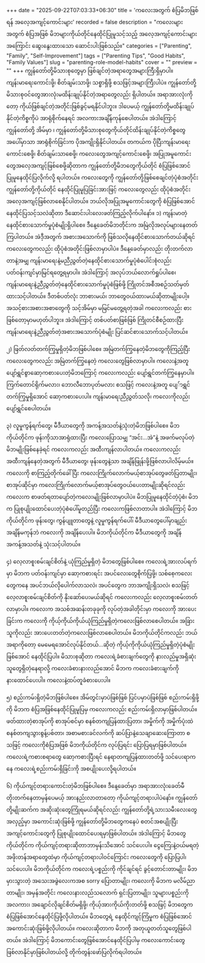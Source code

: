 +++
date = "2025-09-22T07:03:33+06:30"
title = 'ကလေးအတွက် စံပြမိဘဖြစ်ရန် အလေ့အကျင့်ကောင်းများ'
recorded = false
description = "ကလေးများအတွက် စံပြအဖြစ် မိဘများကိုယ်တိုင်နေထိုင်ပြုမူသင့်သည့် အလေ့အကျင့်ကောင်းများအကြောင်း ဆွေးနွေးထားသော ဆောင်းပါးဖြစ်သည်။"
categories = ["Parenting", "Family", "Self-Improvement"]
tags = ["Parenting Tips", "Good Habits", "Family Values"]
slug = "parenting-role-model-habits"
cover = ""
preview = ""
+++
ကျွန်တော်တို့မိသားစုတွေမှာ ဖြစ်ချင်တဲ့အရာတွေအများကြီးရှိမှာပါ။ ကျန်းမာရေးကောင်းဖို့၊ စိတ်ချမ်းသာဖို့၊ သစ္စာရှိဖို့ စသဖြင့်အများကြီးပါပဲ။ ကျွန်တော်တို့မိသားစုဝင်တွေအားလုံးမထိန်းချုပ်နိုင်တဲ့အရာတွေလည်း ရှိပါတယ်။ အရာအားလုံးကိုတော့ ကိုယ်ဖြစ်ချင်တဲ့အတိုင်းဖြစ်ခွင့်မရနိုင်ပါဘူး။ ဒါပေမယ့် ကျွန်တော်တို့မထိန်းချုပ်နိုင်တဲ့ကိစ္စကိုပဲ အာရုံစိုက်နေရင် အလကားအချိန်ကုန်စေပါတယ်။ အဲဒါကြောင့် ကျွန်တော်တို့ အိမ်မှာ ၊ ကျွန်တော်တို့မိသားစုတွေကိုယ်တိုင်ထိန်းချုပ်နိုင်တဲ့ကိစ္စတွေအပေါ်မှာသာ အာရုံစိုက်ခြင်းက ပိုအကျိုးရှိနိုင်ပါတယ်။ တကယ်က ပိုပြီးကျန်းမာရေးကောင်းစေဖို့၊ စိတ်ချမ်းသာစေဖို့၊ ကလေးတွေအကျင့်ကောင်းစေဖို့၊ အပြုအမူကောင်းတွေအလေ့အကျင့်ဖြစ်စေဖို့ဆိုတာက ကျွန်တော်တို့မိဘတွေကိုယ်တိုင် စံပြဖြစ်အောင် ပြုမူနေထိုင်ပြလိုက်လို့ ရပါတယ်။ ကလေးတွေကို ကျွန်တော်တို့ဖြစ်စေချင်တဲ့ပုံစံအတိုင်း ကျွန်တော်တို့ကိုယ်တိုင် နေထိုင်ပြုမူပြခြင်းအားဖြင့် ကလေးတွေလည်း ထိုပုံစံအတိုင်းအလေ့အကျင့်ဖြစ်လာစေနိုင်ပါတယ်။ ဘယ်လိုအပြုအမူကောင်းတွေကို စံပြဖြစ်အောင် နေထိုင်ပြသင့်သလဲဆိုတာ ဒီဆောင်းပါးလေးဖတ်ကြည့်လိုက်ပါနော်။
၁) ကျန်းမာတဲ့နေထိုင်စားသောက်မှုပုံစံမျိုးရှိပါစေ။
ဒီနေ့ခေတ်မိဘတိုင်းက အမြဲလိုအလုပ်များနေတတ်ကြပါတယ်။ အဲဒီ့အတွက် အစားအသောက်ကို ဖြစ်သလိုနေထိုင်စားသောက်တယ်ဆိုရင် ကလေးတွေကလည်း ထိုပုံစံအတိုင်းဖြစ်လာမှာပါပဲ။ ဒီနေ့ခေတ်မှာလည်း တိုးတက်လာတာနဲ့အမျှ ကျန်းမာရေးနဲ့မညီညွှတ်တဲ့နေထိုင်စားသောက်မှုပုံစံပေါင်းစုံလည်း ပတ်ဝန်းကျင်မှာမြင်ရတွေ့ရမှာပါ။ အဲဒါကြောင့် အလုပ်ဘယ်လောက်ရှုပ်ပါစေ၊ ကျန်းမာရေးနဲ့ညီညွှတ်တဲ့နေထိုင်စားသောက်မှုပုံစံဖြစ်ဖို့ ကြိုတင်အစီအစဉ်သတ်မှတ်ထားသင့်ပါတယ်။ ဒီတစ်ပတ်လုံး ဘာစားမယ်၊ ဘာတွေဝယ်ထားမယ်ဆိုတာမျိုးပေါ့။ အသင့်စားအစားအစာတွေကို သင့်အိမ်မှာ မမြင်မတွေ့ရတဲ့အခါ ကလေးကလည်း စားဖြစ်တော့မှာမဟုတ်ပါဘူး။ အဲဒါကြောင့် တစ်ပတ်စာဖြစ်ဖြစ် ကြိုတင်စီစဉ်ထားပြီး ကျန်းမာရေးနဲ့ညီညွှတ်တဲ့အစားအသောက်ပုံစံမျိုး ပြင်ဆင်စားသောက်သင့်ပါတယ်။

၂) ဖြတ်လတ်တက်ကြွမှုရှိတဲ့မိဘဖြစ်ပါစေ။
အမြဲတက်ကြွနေတဲ့မိဘတွေကိုကြည့်ပြီး ကလေးတွေကလည်း အမြဲတက်ကြွနေတဲ့ ကလေးတွေဖြစ်လာမှာပါ။ ကလေးနဲ့အတူ ပျော်ရွှင်စွာဆော့ကစားပေးတဲ့မိဘကြောင့် ကလေးကလည်း ပျော်ရွှင်တက်ကြွနေမှာပါ။ ကြက်တောင်ရိုက်မလား၊ ဘောလီဘောပုတ်မလား စသဖြင့် ကလေးနဲ့အတူ ပျေ်ာရွှင်တက်ကြွမှုရှိအောင် ဆော့ကစားပေးပါ။ ကျန်းမာရေးညီညွှတ်သလို၊ ကလေးကိုလည်း ပျော်ရွှင်စေပါတယ်။

၃) လူမှုကွန်ရက်တွေ၊ မီဒီယာတွေကို အကန့်အသတ်နဲ့သုံးတဲ့မိဘဖြစ်ပါစေ။
မိဘကိုယ်တိုင်က ဖုန်းကိုသာအာရုံထားပြီး ကလေးပြောသမျှ “အင်း…အဲ”နဲ့ အဖက်မလုပ်တဲ့မိဘမျိုးဖြစ်နေခဲ့ရင် ကလေးကလည်း အထီးကျန်လာပါတယ်။ ကလေးကလည်း အထီးကျန်နေတဲ့အတွက် မီဒီယာတွေ၊ ဖုန်းတွေနဲ့သာ အချိန်ဖြုန်းဖို့ဖြစ်လာပါလိမ့်မယ်။ ကလေးကို စာကြည့်တိုက်ခေါ်ပြီး ကလေးကြိုက်လောက်မယ့်စာအုပ်တွေဖတ်ပြတာမျိုး၊ စာအုပ်ဆိုင်မှာ ကလေးကြိုက်လောက်မယ့်စာအုပ်တွေဝယ်ပေးတာမျိုးဆိုရင်လည်း ကလေးက စာဖတ်ရတာပျော်တဲ့ကလေးမျိုးဖြစ်လာမှာပါပဲ။ မိဘပြုမူနေထိုင်တဲ့ပုံစံ၊ မိဘက ပြုစုပျိုးထောင်ပေးတဲ့ပုံစံပေါ်မူတည်ပြီး ကလေးကဖြစ်လာတာပါ။ အဲဒါကြောင့် မိဘကိုယ်တိုင်က ဖုန်းတွေ၊ ကွန်ပျူတာတွေနဲ့ လူမှုကွန်ရက်ပေါ်၊ မီဒီယာတွေပေါ်မှာချည်း အချိန်မကုန်ဘဲ ကလေးကို အချိန်ပေးပါ။ မိဘကိုယ်တိုင်က မီဒီယာတွေကို အချိန်အကန့်အသတ်နဲ့ သုံးသင့်ပါတယ်။

၄) လေ့လာစူးစမ်းချင်စိတ်နဲ့ ယုံကြည်မှုရှိတဲ့ မိဘတွေဖြစ်ပါစေ။
ကလေးရဲ့အားလပ်ရက်မှာ မိဘက ပတ်ဝန်းကျင်မှာ ဆော့ကစားရင်း အပင်လေးတွေစိုက်ပြဖို့၊ သစ်စေ့ကလေးတွေကနေ အပင်ဘယ်လိုပေါက်လာသလဲ၊ အပင်တွေက ဘာအကျိုးရှိသလဲ၊ စသဖြင့် လေ့လာစူးစမ်းချင်စိတ်ကို နိုးဆော်ပေးမယ်ဆိုရင် ကလေးကလည်း လေ့လာစူးစမ်းတတ်လာမှာပါ။ ကလေးက အသစ်အဆန်းတခုခုကို လုပ်တဲ့အခါတိုင်းမှာ ကလေးကို အားပေးခြင်းက ကလေးကို ကိုယ့်ကိုယ်ကိုယ်ယုံကြည်မှုရှိတဲ့ကလေးဖြစ်လာစေပါတယ်။ အခြားသူကိုလည်း အားပေးတတ်တဲ့ကလေးဖြစ်လာစေပါတယ်။ မိဘကိုယ်တိုင်ကလည်း ဘယ်အရာကိုတော့ မေမေရအောင်လုပ်နိုင်တယ်…ဆိုတဲ့ ကိုယ့်ကိုကိုယ်ယုံကြည်မှုရှိတဲ့ပုံစံမျိုး ဖြစ်အောင် နေထိုင်ပြပါ။ မိသားစုဆိုတာ ကလေးရဲ့ခံစားချက်တွေကို နားလည်မှုအရှိဆုံးသူတွေရှိတဲ့နေရာလို့ ကလေးခံစားနားလည်အောင် မိဘက ကလေးခံစားချက်ကို နားထောင်ပေးပါ။ ကလေးနဲ့ထပ်တူခံစားပေးပါ။

၅) စည်းကမ်းရှိတဲ့မိဘဖြစ်ပါစေ။
အိမ်တွင်းမှာပဲဖြစ်ဖြစ် ပြင်ပမှာပဲဖြစ်ဖြစ် စည်းကမ်းရှိဖို့ကို မိဘက စံပြအဖြစ်နေထိုင်ပြုမူပြမှ ကလေးကလည်း စည်းကမ်းရှိလာမှာဖြစ်ပါတယ်။ ဖတ်ထားတဲ့စာအုပ်ကို စာအုပ်စင်မှာ စနစ်တကျပြန်ထားပြတာ၊ အမှိုက်ကို အမှိုက်ပုံးထဲစနစ်တကျသွားစွန့်ပစ်တာ၊ အစာမစားခင်လက်ကို ဆပ်ပြာနဲ့သေချာဆေးကြောတာ စသဖြင့် ကလေးကိုစံပြအဖြစ် မိဘကိုယ်တိုင်က လုပ်ပြရင်း ပြောပြရမှာဖြစ်ပါတယ်။ ကလေးရဲ့ကစားစရာတွေ ဆော့ကစားပြီးရင် နေရာတကျပြန်ထားတတ်ဖို့ သင်ပေးရာကနေ ကလေးရဲ့စည်းကမ်းရှိခြင်းကို အစပျိုးပေးလို့ရပါတယ်။

၆) ကိုယ်ကျင့်တရားကောင်းတဲ့မိဘဖြစ်ပါစေ။
ဒီနေ့ခေတ်မှာ အရာအားလုံးခေတ်မီတိုးတက်နေတာမှန်ပေမယ့် အားနည်းလာတာတော့ ကိုယ်ကျင့်တရားပါပဲနော်။ ကျွန်တော်တို့မျိုးဆက်က အဆိုးဆုံးတွေကြုံရမယ်ဆိုရင်လည်း ကျွန်တော်တို့ရဲ့သားသမီးလေးတွေအလှည့်မှာ အကောင်းဆုံးဖြစ်ဖို့ ကျွန်တော်တို့မိဘတွေကနေပဲ စတင်အစပျိုးပြီး အကျင့်ကောင်းတွေကို ပြုစုပျိုးထောင်ပေးရမှာဖြစ်ပါတယ်။ အဲဒါကြောင့် မိဘတွေကိုယ်တိုင်က ကိုယ်ကျင့်တရားဆိုတာဘာမှန်းသိအောင် သင်ပေးပါ။ ငွေကြေးနဲ့ဝယ်မရတဲ့ အဖိုးတန်အရာတွေထဲမှာ ကိုယ်ကျင့်တရားပါဝင်ကြောင်း ကလေးတွေကို ပြောပြပါ၊ သင်ပေးပါ။ မိဘကိုယ်တိုင်က ကလေးရဲ့ပစ္စည်းကို ကိုင်ချင်ရင် ခွင့်တောင်းတာမျိုး၊ မိဘမှားသွားတဲ့ အသေးအဖွဲလေးကအစ sorry ပြောတာမျိုး၊ ကလေးကို မိဘက မလိမ်ညာတာမျိုး၊ အမှန်အတိုင်း ကလေးနားလည်သလောက် ရှင်းပြတာမျိုး၊ သူများပစ္စည်းကို အလကား၊ အချောင်လိုချင်စိတ်မရှိဖို့၊ ကိုယ့်အားကိုယ်ကိုးတတ်ဖို့ စသဖြင့် မိဘတွေက စံပြဖြစ်အောင်နေထိုင်ပြဖို့လိုပါတယ်။
မိဘတွေရဲ့ နေထိုင်ကျင့်ကြံမှုက စံပြဖြစ်အောင် အကောင်းဆုံးဖြစ်ဖို့လိုပါတယ်။ ကလေးဆိုတာက မိဘကို အတုယူတတ်သူတွေဖြစ်ပါတယ်။ အဲဒါကြောင့် မိဘကောင်းတွေဖြစ်အောင်နေထိုင်ပြပါမှ ကလေးကောင်းတွေဖြစ်လာနိုင်မှာဖြစ်ပါတယ်လို့ တိုက်တွန်းဖော်ပြလိုက်ရပါတယ်။ 